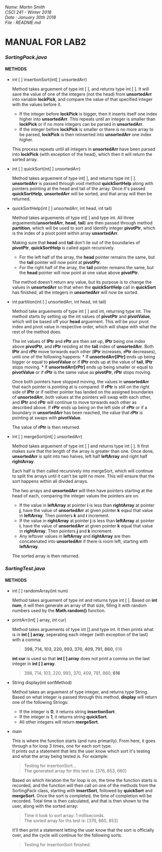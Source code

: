 _Name: Martin Smith_  
_CSCI 241 - Winter 2018_  
_Date : January 30th 2018_  
_File : README.md_

# MANUAL FOR LAB2
 
### __**_SortingPack.java_**__
#### **METHODS**
  * int [ ] insertionSort(int[ ] unsortedArr)  
   
      Method takes arguement of type int [ ], and returns type int [ ]. It will save the value of one of the integers (not the head) from **unsortedArr** into variable **lockPick**, and compare the value of that specified integer with the values before it. 
      *  If the integer before **lockPick** is bigger, then it inserts itself one index higher into **unsortedArr**. This repeats until an integer is smaller than **lockPick** or if no more integers can be parsed in **unsortedArr**.
      *  If the integer before **lockPick** is smaller or there is no more array to be parsed, **lockPick** is then reinserted into **unsortedArr** one index higher. 
      
      This process repeats until all integers in **unsortedArr** have been parsed into **lockPick** (with exception of the head), which then it will return the sorted array.
   
  * int [ ] quickSort(int[ ] unsortedArr)  
  
      Method takes arguement of type int[ ], and returns type int [ ]. **unsortedArr** is passed through void method **quickSortHelp** along with pointers pointing at the head and tail of the array. Once it's passed **quickSortHelp**, **unsortedArr** will be sorted, and that array will then be returned.
  
  * quickSortHelp(int [ ] unsortedArr, int head, int tail)  
  
      Method takes arguements of type int[ ] and type int. All three arguements(**unsortedArr**, **head**, **tail**) are then passed through method **partition**, which will be used to sort and identify integer **pivotPtr**, which is the index of a pivot point within array **unsortedArr**. 
      
      Making sure that **head** and **tail** don't lie out of the boundaries of **pivotPtr**, **quickSortHelp** is called again recursively.
      *  For the left half of the array, the **head** pointer remains the same, but the **tail** pointer will now point at **pivotPtr**.
      *  For the right half of the array, the **tail** pointer remains the same, but the **head** pointer will now point at one value above **pivotPtr**.
      
      The method doesn't return any value, but its purpose is to change the values in **unsortedArr** so that when the **quickSortHelp** call in **quickSort** has finished, all the integers in **unsortedArr** will now be sorted. 
  
  * int partition(int [ ] unsortedArr, int head, int tail)  
      
      Method take arguements of type int [ ] and int, returning type int. The method starts by setting up the int values of **pivotPtr** and **pivotValue**, which will be based off your **head** arguement. This will be your pivot index and pivot value in respective order, which will shape with what the rest of the method does.
      
      The int values of **lPtr** and **rPtr** are then set up, **lPtr** being one index above **pivotPtr**, and **rPtr** residing at the **tail** index of **unsortedArr**. Both **lPtr** and **rPtr** move torwards each other (**lPtr** increases, **rPtr** decreases), until one of the following happens:
        *  If **unsortedArr[lPtr]** ends up being bigger or equal to **pivotValue** or if **lPtr** ends up at the value of **tail**, **lPtr** stops moving.
        *  If **unsortedArr[rPtr]** ends up being smaller or equal to **pivotValue** or if **rPtr** is the same value as **pivotPtr**, **rPtr** stops moving.
        
       Once both pointers have stopped moving, the values in **unsortedArr** that each pointer is pointing at is compared. If **rPtr** is still on the right side of **lPtr** or if neither pointer has landed on the assigned boundaries of **unsortedArr**, both values at the pointers will swap with each other, and **lPtr** and **rPtr** will continue to move torwards each other as described above. 
       If **rPtr** ends up being on the left side of **rPtr** or if a boundary in **unsortedArr** has been reached, the value that **rPtr** is pointing at swaps with **pivotValue**. 
       
       The value of **rPtr** is then returned.
   
  * int [ ] mergeSort(int[ ] unsortedArr)  
  
      Method takes arguement of type int [ ] and returns type int [ ]. It first makes sure that the length of the array is greater than one. Once done, **unsortedArr** is split into two halves, left half **leftArray** and right half **rightArray**. 
      
      Each half is then called recursively into mergeSort, which will continue to split the arrays until it can't be split no more. This will ensure that the sort happens within all divided arrays.  
      
      The two arrays and **unsortedArr** will then have pointers starting at the head of each, comparing the integer values the pointers are on.
      * If the value in **leftArray** at pointer **i** is less than **rightArray** at pointer **j**, have the value of **unsortedArr** at given pointer **k** eqaul that value in **leftArray**. Then pointers **k** and **i** increment.
      * If the value in **rightArray** at pointer **j** is less than **leftArray** at pointer **i**, have the value of **unsortedArr** at given pointer **k** equal that value in **rightArray**. Then pointers **j** and **k** increment.
      * Any leftover values in **leftArray** and **rightArray** are then concatenated into **unsortedArr** if there is room left, starting with **leftArray**.
      
      The sorted array is then returned.
   
   
 ### __**_SortingTest.java_**__
 #### **METHODS**
  * int [ ] randomArray(int num)  
     
     Method takes arguement of type int and returns type int [ ]. Based on **int num**, it will then generate an array of that size, filling it with random numbers used by the **Math.random()** function. 
   
  * printArr(int[ ] array, int cur)  
  
     Method takes arguements of type int [] and type int. It then prints what is in **int [ ] array**, seperating each integer (with exception of the last) with a comma:
     >**398, 714, 103, 220, 993, 370, 409, 791, 860,** 616  
     
     **int cur** is used so that **int [ ] array** does not print a comma on the last integer in **int [ ] array**.  
     
     >398, 714, 103, 220, 993, 370, 409, 791, 860, **616**
        
  * String display(int sortMethod)  
  
     Method takes an arguement of type integer, and returns type String. Based on what integer is passed through this method, **display** will return one of the following Strings:
     * If the integer is **0**, it returns string **insertionSort**.  
     * If the integer is **1**, it returns string **quickSort**.
     * All other integers will return **mergeSort**.
   
  * main  
   
    This is where the function starts (and runs primarily). From here, it goes through a for loop 3 times, one for each sort type.  
   It prints out a statement that lets the user know which sort it's testing and what the array being tested is. For example:
    >Testing for insertionSort...  
    >The generated array for this test is: [376, 853, 660]  
   
    Based on which iteration the for loop is on, the time the function starts is recorded, and the function will then call on one of the methods from the SortingPack class, starting with **insertSort**, followed by **quickSort** and **mergeSort**. Once the sort is completed, the time of completion will be recorded. Total time is then calculated, and that is then shown to the user, along with the sorted array:  
    >Time it took to sort array: 1 milliseconds.  
    >The sorted array for ths test is: [376, 660, 853]  
   
    It'll then print a statement letting the user know that the sort is officially over, and the cycle will continue for the following sorts.  
    >Testing for insertionSort finished.
